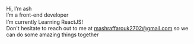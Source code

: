   Hi, I’m ash <br>
  I’m a front-end developer <br>
  I’m currently Learning ReactJS!  <img width="20" height="16" src="https://upload.wikimedia.org/wikipedia/commons/thumb/a/a7/React-icon.svg/2300px-React-icon.svg.png"/> <br>
  Don't hesitate to reach out to me at mashraffarouk2702@gmail.com so we can do some amazing things together <br>
